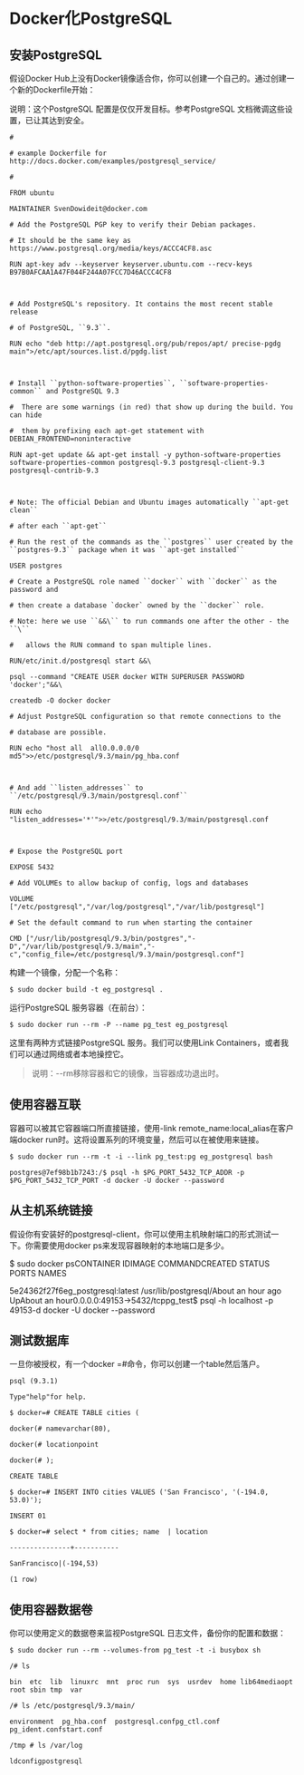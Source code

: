 # Docker化PostgreSQL

## 安装PostgreSQL

假设Docker Hub上没有Docker镜像适合你，你可以创建一个自己的。通过创建一个新的Dockerfile开始：

说明：这个PostgreSQL 配置是仅仅开发目标。参考PostgreSQL 文档微调这些设置，已让其达到安全。

    #
    
    # example Dockerfile for http://docs.docker.com/examples/postgresql_service/
    
    #
    
    FROM ubuntu
    
    MAINTAINER SvenDowideit@docker.com
    
    # Add the PostgreSQL PGP key to verify their Debian packages.
    
    # It should be the same key as https://www.postgresql.org/media/keys/ACCC4CF8.asc
    
    RUN apt-key adv --keyserver keyserver.ubuntu.com --recv-keys B97B0AFCAA1A47F044F244A07FCC7D46ACCC4CF8
    
    
    
    # Add PostgreSQL's repository. It contains the most recent stable release
    
    # of PostgreSQL, ``9.3``.
    
    RUN echo "deb http://apt.postgresql.org/pub/repos/apt/ precise-pgdg main">/etc/apt/sources.list.d/pgdg.list
    
    
    
    # Install ``python-software-properties``, ``software-properties-common`` and PostgreSQL 9.3
    
    #  There are some warnings (in red) that show up during the build. You can hide
    
    #  them by prefixing each apt-get statement with DEBIAN_FRONTEND=noninteractive
    
    RUN apt-get update && apt-get install -y python-software-properties software-properties-common postgresql-9.3 postgresql-client-9.3 postgresql-contrib-9.3
    
    
    
    # Note: The official Debian and Ubuntu images automatically ``apt-get clean``
    
    # after each ``apt-get``
    
    # Run the rest of the commands as the ``postgres`` user created by the ``postgres-9.3`` package when it was ``apt-get installed``
    
    USER postgres
    
    # Create a PostgreSQL role named ``docker`` with ``docker`` as the password and
    
    # then create a database `docker` owned by the ``docker`` role.
    
    # Note: here we use ``&&\`` to run commands one after the other - the ``\``
    
    #   allows the RUN command to span multiple lines.
    
    RUN/etc/init.d/postgresql start &&\
    
    psql --command "CREATE USER docker WITH SUPERUSER PASSWORD 'docker';"&&\
    
    createdb -O docker docker
    
    # Adjust PostgreSQL configuration so that remote connections to the
    
    # database are possible. 
    
    RUN echo "host all  all0.0.0.0/0  md5">>/etc/postgresql/9.3/main/pg_hba.conf
    
    
    
    # And add ``listen_addresses`` to ``/etc/postgresql/9.3/main/postgresql.conf``
    
    RUN echo "listen_addresses='*'">>/etc/postgresql/9.3/main/postgresql.conf
    
    
    
    # Expose the PostgreSQL port
    
    EXPOSE 5432
    
    # Add VOLUMEs to allow backup of config, logs and databases
    
    VOLUME  ["/etc/postgresql","/var/log/postgresql","/var/lib/postgresql"]
    
    # Set the default command to run when starting the container
    
    CMD ["/usr/lib/postgresql/9.3/bin/postgres","-D","/var/lib/postgresql/9.3/main","-c","config_file=/etc/postgresql/9.3/main/postgresql.conf"]

构建一个镜像，分配一个名称：

	$ sudo docker build -t eg_postgresql .

运行PostgreSQL 服务容器（在前台）：

	$ sudo docker run --rm -P --name pg_test eg_postgresql

这里有两种方式链接PostgreSQL 服务。我们可以使用Link Containers，或者我们可以通过网络或者本地操控它。

> 说明：--rm移除容器和它的镜像，当容器成功退出时。

## 使用容器互联

容器可以被其它容器端口所直接链接，使用-link remote_name:local_alias在客户端docker run时。这将设置系列的环境变量，然后可以在被使用来链接。

	$ sudo docker run --rm -t -i --link pg_test:pg eg_postgresql bash

	postgres@7ef98b1b7243:/$ psql -h $PG_PORT_5432_TCP_ADDR -p $PG_PORT_5432_TCP_PORT -d docker -U docker --password

## 从主机系统链接

假设你有安装好的postgresql-client，你可以使用主机映射端口的形式测试一下。你需要使用docker ps来发现容器映射的本地端口是多少。

$ sudo docker psCONTAINER IDIMAGE  COMMANDCREATED STATUS  PORTS  NAMES

5e24362f27f6eg_postgresql:latest   /usr/lib/postgresql/About an hour ago   UpAbout an hour0.0.0.0:49153->5432/tcppg_test$ psql -h localhost -p 49153-d docker -U docker --password

## 测试数据库

一旦你被授权，有一个docker =#命令，你可以创建一个table然后落户。

    psql (9.3.1)
    
    Type"help"for help.
    
    $ docker=# CREATE TABLE cities (
    
    docker(# namevarchar(80),
    
    docker(# locationpoint
    
    docker(# );
    
    CREATE TABLE
    
    $ docker=# INSERT INTO cities VALUES ('San Francisco', '(-194.0, 53.0)');
    
    INSERT 01
    
    $ docker=# select * from cities; name  | location
    
    ---------------+-----------
    
    SanFrancisco|(-194,53)
    
    (1 row)

## 使用容器数据卷

你可以使用定义的数据卷来监视PostgreSQL 日志文件，备份你的配置和数据：

    $ sudo docker run --rm --volumes-from pg_test -t -i busybox sh
    
    /# ls
    
    bin  etc  lib  linuxrc  mnt  proc run  sys  usrdev  home lib64mediaopt  root sbin tmp  var
    
    /# ls /etc/postgresql/9.3/main/
    
    environment  pg_hba.conf  postgresql.confpg_ctl.conf  pg_ident.confstart.conf
    
    /tmp # ls /var/log
    
    ldconfigpostgresql